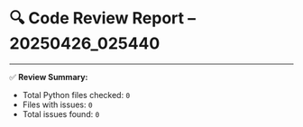 # 🔍 Code Review Report – 20250426_025440

---

✅ **Review Summary:**
- Total Python files checked: `0`
- Files with issues: `0`
- Total issues found: `0`

